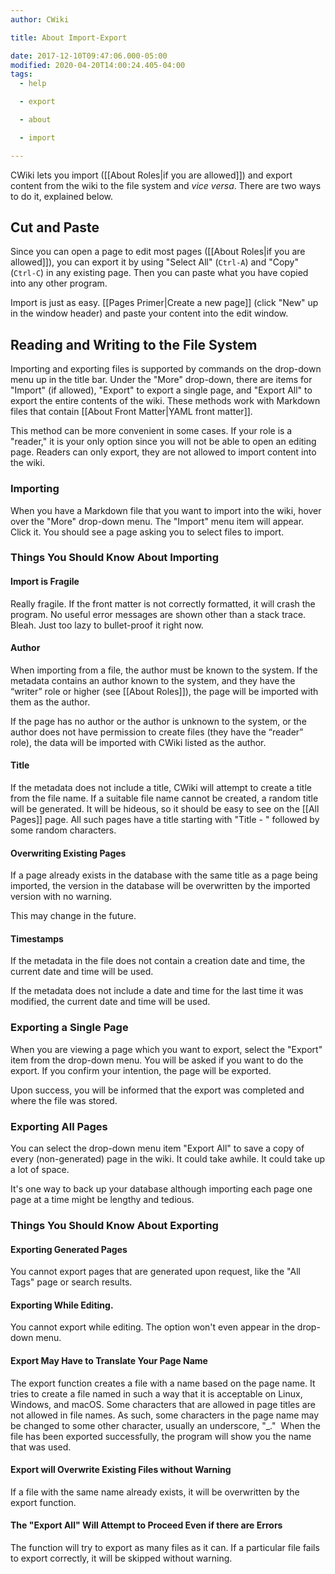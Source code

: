 ```yaml
---
author: CWiki

title: About Import-Export

date: 2017-12-10T09:47:06.000-05:00
modified: 2020-04-20T14:00:24.405-04:00
tags:
  - help

  - export

  - about

  - import

---
```












CWiki lets you import ([[About Roles|if you are allowed]]) and export content from the wiki to the file system and *vice versa*. There are two ways to do it, explained below.

## Cut and Paste

Since you can open a page to edit most pages ([[About Roles|if you are allowed]]), you can export it by using "Select All" (`Ctrl-A`) and "Copy" (`Ctrl-C`) in any existing page. Then you can paste what you have copied into any other program.

Import is just as easy. [[Pages Primer|Create a new page]] (click "New" up in the window header) and paste your content into the edit window.

## Reading and Writing to the File System

Importing and exporting files is supported by commands on the drop-down menu up in the title bar. Under the "More" drop-down, there are items for "Import" (if allowed), "Export" to export a single page, and "Export All" to export the entire contents of the wiki. These methods work with Markdown files that contain [[About Front Matter|YAML front matter]].

This method can be more convenient in some cases. If your role is a "reader," it is your only option since you will not be able to open an editing page. Readers can only export, they are not allowed to import content into the wiki.

### Importing

When you have a Markdown file that you want to import into the wiki, hover over the "More" drop-down menu. The "Import" menu item will appear.  Click it. You should see a page asking you to select files to import.

### Things You Should Know About Importing

#### Import is Fragile

Really fragile. If the front matter is not correctly formatted, it will crash the program. No useful error messages are shown other than a stack trace. Bleah. Just too lazy to bullet-proof it right now.

#### Author

When importing from a file, the author must be known to the system. If the metadata contains an author known to the system, and they have the “writer” role or higher (see [[About Roles]]), the page will be imported with them as the author.

If the page has no author or the author is unknown to the system, or the author does not have permission to create files (they have the “reader” role), the data will be imported with CWiki listed as the author.

#### Title

If the metadata does not include a title, CWiki will attempt to create a title from the file name. If a suitable file name cannot be created, a random title will be generated. It will be hideous, so it should be easy to see on the [[All Pages]] page. All such pages have a title starting with "Title - " followed by some random characters.

#### Overwriting Existing Pages

If a page already exists in the database with the same title as a page being imported, the version in the database will be overwritten by the imported version with no warning.

This may change in the future.

#### Timestamps

If the metadata in the file does not contain a creation date and time, the current date and time will be used.

If the metadata does not include a date and time for the last time it was modified, the current date and time will be used.

### Exporting a Single Page

When you are viewing a page which you want to export, select the "Export" item from the drop-down menu. You will be asked if you want to do the export. If you confirm your intention, the page will be exported.

Upon success, you will be informed that the export was completed and where the file was stored.

### Exporting All Pages

You can select the drop-down menu item "Export All" to save a copy of every (non-generated) page in the wiki. It could take awhile. It could take up a lot of space.

It's one way to back up your database although importing each page one page at a time might be lengthy and tedious.

### Things You Should Know About Exporting

#### Exporting Generated Pages

You cannot export pages that are generated upon request, like the "All Tags" page or search results.

#### Exporting While Editing.

You cannot export while editing. The option won't even appear in the drop-down menu.

#### Export May Have to Translate Your Page Name

The export function creates a file with a name based on the page name. It tries to create a file named in such a way that it is acceptable on Linux, Windows, and macOS. Some characters that are allowed in page titles are not allowed in file names. As such, some characters in the page name may be changed to some other character, usually an underscore, "_."
​
When the file has been exported successfully, the program will show you the name that was used.

#### Export will Overwrite Existing Files without Warning

If a file with the same name already exists, it will be overwritten by the export function.

#### The "Export All" Will Attempt to Proceed Even if there are Errors

The function will try to export as many files as it can. If a particular file fails to export correctly, it will be skipped without warning.